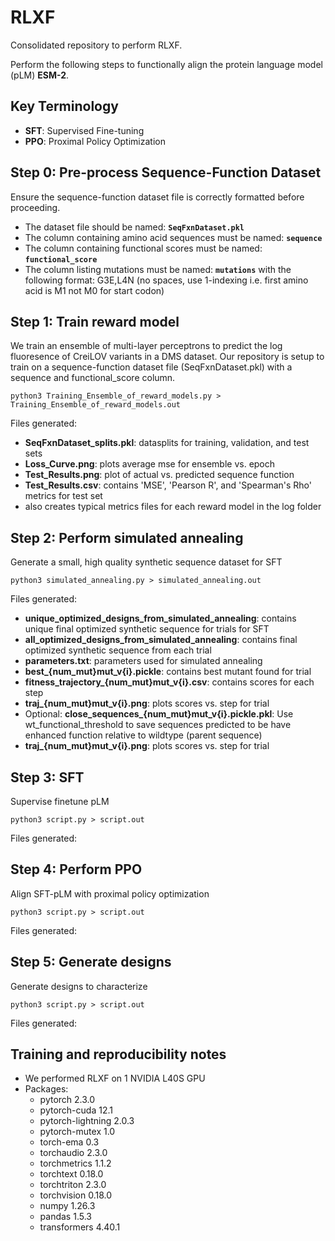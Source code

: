 # RLXF  
Consolidated repository to perform RLXF.  

Perform the following steps to functionally align the protein language model (pLM) **ESM-2**.

## Key Terminology  
- **SFT**: Supervised Fine-tuning  
- **PPO**: Proximal Policy Optimization

## Step 0: Pre-process Sequence-Function Dataset  
Ensure the sequence-function dataset file is correctly formatted before proceeding.
- The dataset file should be named: **`SeqFxnDataset.pkl`**  
- The column containing amino acid sequences must be named: **`sequence`**  
- The column containing functional scores must be named: **`functional_score`**
- The column listing mutations must be named: **`mutations`** with the following format: G3E,L4N (no spaces, use 1-indexing i.e. first amino acid is M1 not M0 for start codon)

## Step 1: Train reward model
We train an ensemble of multi-layer perceptrons to predict the log fluoresence of CreiLOV variants in a DMS dataset. Our repository is setup to train on a sequence-function dataset file (SeqFxnDataset.pkl) with a sequence and functional_score column.

```python3 Training_Ensemble_of_reward_models.py > Training_Ensemble_of_reward_models.out```

Files generated:
- **SeqFxnDataset_splits.pkl**: datasplits for training, validation, and test sets
- **Loss_Curve.png**: plots average mse for ensemble vs. epoch
- **Test_Results.png**: plot of actual vs. predicted sequence function
- **Test_Results.csv**: contains 'MSE', 'Pearson R', and 'Spearman's Rho' metrics for test set
- also creates typical metrics files for each reward model in the log folder

## Step 2: Perform simulated annealing
Generate a small, high quality synthetic sequence dataset for SFT

```python3 simulated_annealing.py > simulated_annealing.out```

Files generated:
- **unique_optimized_designs_from_simulated_annealing**: contains unique final optimized synthetic sequence for trials for SFT
- **all_optimized_designs_from_simulated_annealing**: contains final optimized synthetic sequence from each trial
- **parameters.txt**: parameters used for simulated annealing
- **best_{num_mut}mut_v{i}.pickle**: contains best mutant found for trial
- **fitness_trajectory_{num_mut}mut_v{i}.csv**: contains scores for each step
- **traj_{num_mut}mut_v{i}.png**: plots scores vs. step for trial
- Optional: **close_sequences_{num_mut}mut_v{i}.pickle.pkl**: Use wt_functional_threshold to save sequences predicted to be have enhanced function relative to wildtype (parent sequence)
- **traj_{num_mut}mut_v{i}.png**: plots scores vs. step for trial
  
## Step 3: SFT
Supervise finetune pLM

```python3 script.py > script.out```

Files generated:

## Step 4: Perform PPO
Align SFT-pLM with proximal policy optimization

```python3 script.py > script.out```

Files generated:

## Step 5: Generate designs
Generate designs to characterize

```python3 script.py > script.out```

Files generated:

## Training and reproducibility notes
- We performed RLXF on 1 NVIDIA L40S GPU
- Packages:
  - pytorch                   2.3.0
  - pytorch-cuda              12.1
  - pytorch-lightning         2.0.3
  - pytorch-mutex             1.0
  - torch-ema                 0.3
  - torchaudio                2.3.0
  - torchmetrics              1.1.2
  - torchtext                 0.18.0
  - torchtriton               2.3.0
  - torchvision               0.18.0
  - numpy                     1.26.3
  - pandas                    1.5.3
  - transformers              4.40.1
